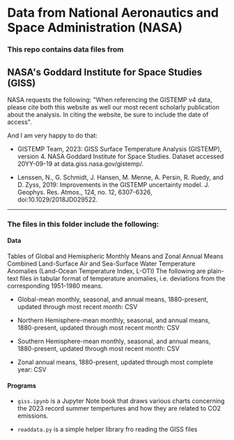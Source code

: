 # Data from National Aeronautics and Space Administration (NASA)



### This repo contains data files from 

## NASA's Goddard Institute for Space Studies (GISS)

NASA requests the following:  "When referencing the GISTEMP v4 data, please cite both this website as well our most recent scholarly publication about the analysis. In citing the website, be sure to include the date of access".

And I am very happy to do that:

- GISTEMP Team, 2023: GISS Surface Temperature Analysis (GISTEMP), version 4. NASA Goddard Institute for Space Studies. Dataset accessed 20YY-09-19 at data.giss.nasa.gov/gistemp/.

- Lenssen, N., G. Schmidt, J. Hansen, M. Menne, A. Persin, R. Ruedy, and D. Zyss, 2019: Improvements in the GISTEMP uncertainty model. J. Geophys. Res. Atmos., 124, no. 12, 6307-6326, doi:10.1029/2018JD029522.

---

### The files in this folder include the following:

#### Data

Tables of Global and Hemispheric Monthly Means and Zonal Annual Means
Combined Land-Surface Air and Sea-Surface Water Temperature Anomalies (Land-Ocean Temperature Index, L-OTI)
The following are plain-text files in tabular format of temperature anomalies, i.e. deviations from the corresponding 1951-1980 means.

- Global-mean monthly, seasonal, and annual means, 1880-present, updated through most recent month: CSV

- Northern Hemisphere-mean monthly, seasonal, and annual means, 1880-present, updated through most recent month: CSV

- Southern Hemisphere-mean monthly, seasonal, and annual means, 1880-present, updated through most recent month: CSV

- Zonal annual means, 1880-present, updated through most complete year: CSV

#### Programs

- `giss.ipynb` is a Jupyter Note book that draws various charts concerning the 2023 record summer tempertures and how they are related to CO2 emissions.

 - `readdata.py` is a simple helper library fro reading the GISS files


